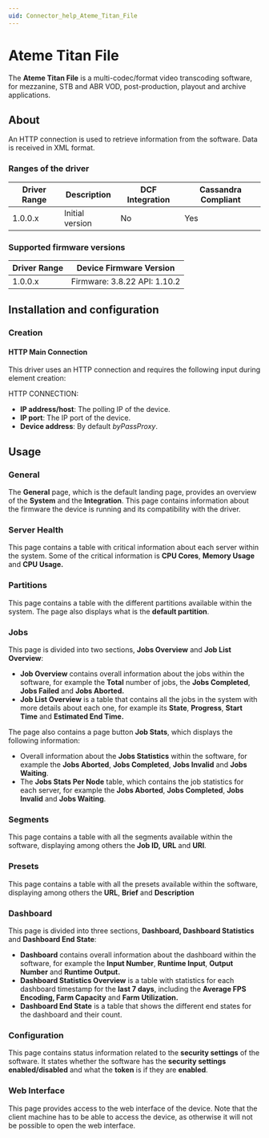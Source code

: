 ```yaml
---
uid: Connector_help_Ateme_Titan_File
---
```


# Ateme Titan File

The **Ateme Titan File** is a multi-codec/format video transcoding software, for mezzanine, STB and ABR VOD, post-production, playout and archive applications.

## About

An HTTP connection is used to retrieve information from the software. Data is received in XML format.

### Ranges of the driver

| **Driver Range** | **Description** | **DCF Integration** | **Cassandra Compliant** |
|------------------|-----------------|---------------------|-------------------------|
| 1.0.0.x          | Initial version | No                  | Yes                     |

### Supported firmware versions

| **Driver Range** | **Device Firmware Version**  |
|------------------|------------------------------|
| 1.0.0.x          | Firmware: 3.8.22 API: 1.10.2 |

## Installation and configuration

### Creation

#### HTTP Main Connection

This driver uses an HTTP connection and requires the following input during element creation:

HTTP CONNECTION:

- **IP address/host**: The polling IP of the device.
- **IP port**: The IP port of the device.
- **Device address**: By default *byPassProxy*.

## Usage

### General

The **General** page, which is the default landing page, provides an overview of the **System** and the **Integration**. This page contains information about the firmware the device is running and its compatibility with the driver.

### Server Health

This page contains a table with critical information about each server within the system. Some of the critical information is **CPU Cores**, **Memory Usage** and **CPU Usage.**

### Partitions

This page contains a table with the different partitions available within the system. The page also displays what is the **default partition**.

### Jobs

This page is divided into two sections, **Jobs Overview** and **Job List Overview**:

- **Job Overview** contains overall information about the jobs within the software, for example the **Total** number of jobs, the **Jobs Completed**, **Jobs Failed** and **Jobs Aborted.**
- **Job List Overview** is a table that contains all the jobs in the system with more details about each one, for example its **State**, **Progress**, **Start Time** and **Estimated End Time.**

The page also contains a page button **Job Stats**, which displays the following information:

- Overall information about the **Jobs Statistics** within the software, for example the **Jobs Aborted**, **Jobs Completed**, **Jobs Invalid** and **Jobs Waiting**.
- The **Jobs Stats Per Node** table, which contains the job statistics for each server, for example the **Jobs Aborted**, **Jobs Completed**, **Jobs Invalid** and **Jobs Waiting**.

### Segments

This page contains a table with all the segments available within the software, displaying among others the **Job ID,** **URL** and **URI**.

### Presets

This page contains a table with all the presets available within the software, displaying among others the **URL**, **Brief** and **Description**

### Dashboard

This page is divided into three sections, **Dashboard, Dashboard Statistics** and **Dashboard End State**:

- **Dashboard** contains overall information about the dashboard within the software, for example the **Input Number**, **Runtime Input**, **Output Number** and **Runtime Output.**
- **Dashboard Statistics Overview** is a table with statistics for each dashboard timestamp for the **last 7 days**, including the **Average FPS Encoding, Farm Capacity** and **Farm Utilization.**
- **Dashboard End State** is a table that shows the different end states for the dashboard and their count.

### Configuration

This page contains status information related to the **security settings** of the software. It states whether the software has the **security settings enabled/disabled** and what the **token** is if they are **enabled**.

### Web Interface

This page provides access to the web interface of the device. Note that the client machine has to be able to access the device, as otherwise it will not be possible to open the web interface.
